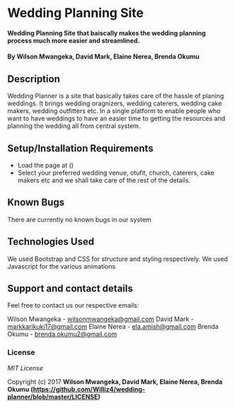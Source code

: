 # Wedding Planning Site

#### Wedding Planning Site that baiscally makes the wedding planning process much more easier and streamlined. 

#### By **Wilson Mwangeka, David Mark, Elaine Nerea, Brenda Okumu**

## Description

Wedding Planner is a site that basically takes care of the hassle of planing weddings. It brings wedding oragnizers, wedding caterers, wedding cake makers, wedding outfitters etc. In a single platform to enable people who want to have weddings to have an easier time to getting the resources and planning the wedding all from central system. 

## Setup/Installation Requirements

* Load the page at ()
* Select your preferred wedding venue, otufit, church, caterers, cake makers etc and we shall take care of the rest of the details. 

## Known Bugs

There are currently no known bugs in our system

## Technologies Used

We used Bootstrap and CSS for structure and styling respectively. We used Javascript for the various animations 

## Support and contact details

Feel free to contact us our respective emails: 

Wilson Mwangeka -  wilsonmwangeka@gmail.com
David Mark - markkarikuki17@gmail.com
Elaine Nerea - ela.amish@gmail.com
Brenda Okumu - brenda.okumu2@gmail.com

### License

*MIT License*

Copyright (c) 2017 **Wilson Mwangeka, David Mark, Elaine Nerea, Brenda Okumu (https://github.com/Williz4/wedding-planner/blob/master/LICENSE)**